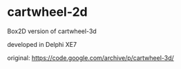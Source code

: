 # cartwheel-2d

Box2D version of cartwheel-3d

developed in Delphi XE7

original:
https://code.google.com/archive/p/cartwheel-3d/
